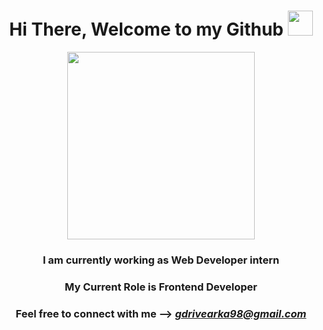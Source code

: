  
<div id="header" align="center">
  <h1> Hi There, Welcome to my Github 
    <img src="https://camo.githubusercontent.com/e8e7b06ecf583bc040eb60e44eb5b8e0ecc5421320a92929ce21522dbc34c891/68747470733a2f2f6d656469612e67697068792e636f6d2f6d656469612f6876524a434c467a6361737252346961377a2f67697068792e676966" width="40"/> 
  </h1>  
 <div align="center">
  <img src="https://media.giphy.com/media/WTjXuYA2y4o3UZly3W/giphy.gif" width="300"/>
</div>
</div>
<div align="center">
 <div dir="auto" style="none">
  <h3>I am currently working as <strong>Web Developer intern</strong></h3>
  <h3>My Current Role is <strong>Frontend Developer</strong> </h3>
  <h3>Feel free to connect with me -->  <em><a href="mailto:gdrivearka98@gmail.com"><strong>gdrivearka98@gmail.com</strong></a></em></h3>
 </div>
</div>
